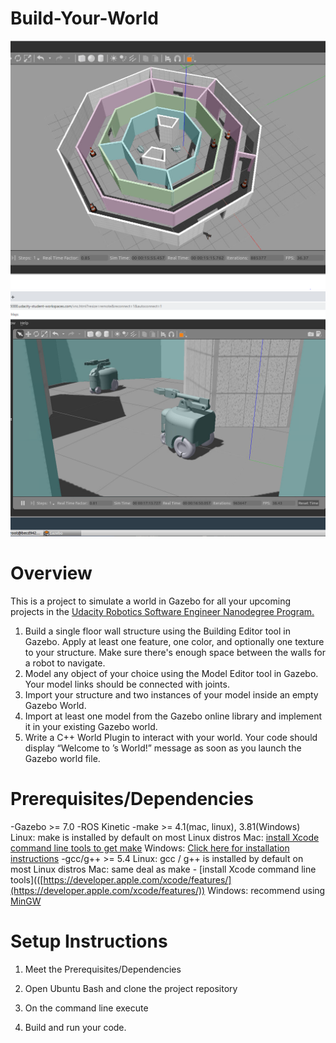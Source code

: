# Build-Your-World

![My World](https://github.com/pauldchoate/Build-Your-World/blob/master/myrobot/img/BuildYourWorld_1.PNG)
![My Robot](https://github.com/pauldchoate/Build-Your-World/blob/master/myrobot/img/BuildYourWorld_3.PNG)


# Overview
This is a project to simulate a world in Gazebo for all your upcoming projects in the [Udacity Robotics Software Engineer Nanodegree Program.](https://www.udacity.com/course/robotics-software-engineer--nd209)

1. Build a single floor wall structure using the Building Editor tool in Gazebo. Apply at least one feature, one color, and optionally one texture to your structure. Make sure there's enough space between the walls for a robot to navigate.
2. Model any object of your choice using the Model Editor tool in Gazebo. Your model links should be connected with joints.
3. Import your structure and two instances of your model inside an empty Gazebo World.
4. Import at least one model from the Gazebo online library and implement it in your existing Gazebo world.
5. Write a C++ World Plugin to interact with your world. Your code should display “Welcome to ’s World!” message as soon as you launch the Gazebo world file.

# Prerequisites/Dependencies

-Gazebo >= 7.0
-ROS Kinetic
-make >= 4.1(mac, linux), 3.81(Windows)
Linux: make is installed by default on most Linux distros
Mac: [install Xcode command line tools to get make](https://developer.apple.com/xcode/features/)
Windows: [Click here for installation instructions](http://gnuwin32.sourceforge.net/packages/make.htm)
-gcc/g++ >= 5.4
Linux: gcc / g++ is installed by default on most Linux distros
Mac: same deal as make - [install Xcode command line tools](([https://developer.apple.com/xcode/features/](https://developer.apple.com/xcode/features/))
Windows: recommend using [MinGW](http://www.mingw.org/)

# Setup Instructions
1. Meet the Prerequisites/Dependencies
2. Open Ubuntu Bash and clone the project repository
3. On the command line execute

4. Build and run your code.
